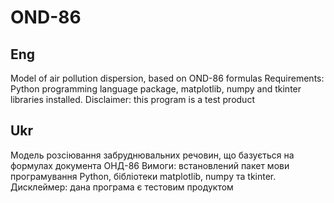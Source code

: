 # OND-86

## Eng
Model of air pollution dispersion, based on OND-86 formulas
Requirements: Python programming language package, matplotlib, numpy and tkinter libraries installed. 
Disclaimer: this program is a test product

## Ukr
Модель розсіювання забруднювальних речовин, що базується на формулах документа ОНД-86
Вимоги: встановлений пакет мови програмування Python, бібліотеки matplotlib, numpy та tkinter. 
Дисклеймер: дана програма є тестовим продуктом
